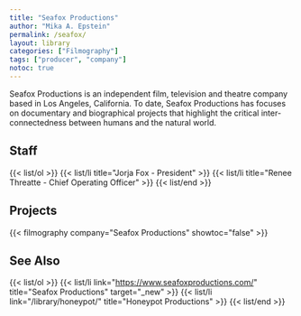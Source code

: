 ```yaml
---
title: "Seafox Productions"
author: "Mika A. Epstein"
permalink: /seafox/
layout: library
categories: ["Filmography"]
tags: ["producer", "company"]
notoc: true
---
```


Seafox Productions is an independent film, television and theatre company based in Los Angeles, California. To date, Seafox Productions has focuses on documentary and biographical projects that highlight the critical inter-connectedness between humans and the natural world.

## Staff

{{< list/ol >}}
	{{< list/li title="Jorja Fox - President" >}}
	{{< list/li title="Renee Threatte - Chief Operating Officer" >}}
{{< list/end >}}


## Projects

{{< filmography company="Seafox Productions" showtoc="false" >}}

## See Also

{{< list/ol >}}
	{{< list/li link="https://www.seafoxproductions.com/" title="Seafox Productions" target="_new" >}}
	{{< list/li link="/library/honeypot/" title="Honeypot Productions" >}}
{{< list/end >}}
